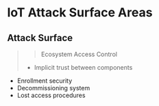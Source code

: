 # IoT Attack Surface Areas

## Attack Surface
>> Ecosystem Access Control
>- Implicit trust between components
 - Enrollment security
 -  Decommissioning system
 -  Lost access procedures
